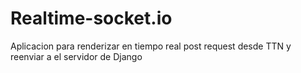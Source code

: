 # Realtime-socket.io
Aplicacion para renderizar en tiempo real post request desde TTN  y reenviar a el servidor de Django
